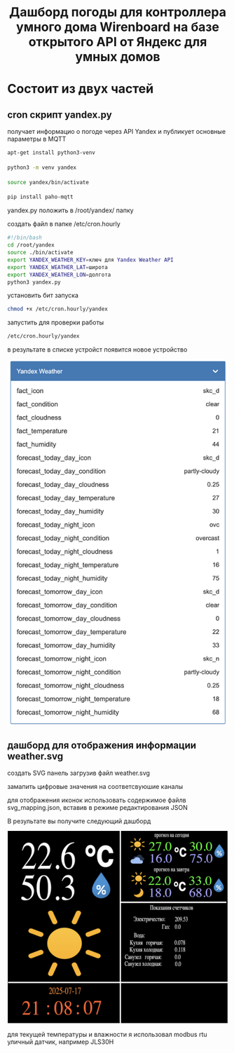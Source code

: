<h1 align="center">
  Дашборд погоды для контроллера умного дома Wirenboard на базе открытого API от Яндекс для умных домов
</h1>

# Состоит из двух частей

## cron скрипт yandex.py 
получает информацио о погоде через API Yandex и публикует основные параметры в MQTT

```bash
apt-get install python3-venv

python3 -m venv yandex

source yandex/bin/activate

pip install paho-mqtt
```
yandex.py положить в /root/yandex/ папку

создать файл в папке /etc/cron.hourly

```bash
#!/bin/bash
cd /root/yandex
source ./bin/activate
export YANDEX_WEATHER_KEY=ключ для Yandex Weather API
export YANDEX_WEATHER_LAT=широта
export YANDEX_WEATHER_LON=долгота
python3 yandex.py
```

установить бит запуска
```bash
chmod +x /etc/cron.hourly/yandex
```

запустить для проверки работы
```bash
/etc/cron.hourly/yandex
```

в результате в списке устройст появится новое устройство

![alt text](device.png)

## дашборд для отображения информации weather.svg
    
создать SVG панель загрузив файл weather.svg

замапить цифровые значения на соответсвуюшие каналы

для отображения иконок использовать содержимое файлв svg_mapping.json, вставив в режиме редактирования JSON


В результате вы получите следующий дашборд

![alt text](weather.png)

для текущей температуры и влажности я использовал modbus rtu уличный датчик, например JLS30H

